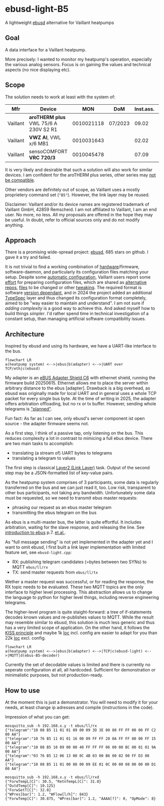 # ebusd-light-B5
A lightweight [ebusd](https://github.com/john30/ebusd) alternative for Vaillant heatpumps

## Goal

A data interface for a Vaillant heatpump.

More precisely: I wanted to monitor my heatpump's operation, especially the various analog sensors. Focus is on gaining the values and technical aspects (no nice displaying etc).

## Scope

The solution needs to work at least with the system of:

| Mfr | Device |  MON | DoM | Inst.ass. | FW-Vers. 
| -- | -- | -- | -- | -- | -- |
| Vaillant | **aroTHERM plus** VWL 75/6 A 230V S2 R1 | 0010021118 | 07/2023 | 09.02 |  0351.09.02
| Vaillant | **VWZ AI**, VWL x/6 MB1 | 0010031643 | | 02.02 |  0301.02.02
| Vaillant | sensoCOMFORT **VRC 720/3** | 0010045478 | | 07.09 |  0360.03.01

<!--- 
 Installationsassistent: 
 Systemtregler    07.09
 Wärmepumpe 1     09.02
 WP-Regelunsmodul 02.02
 an VWZ AI abgelesen:
 00          0301.02.02
 01          0351.09.02
 02          0360.03.01
 https://www.haustechnikdialog.de/Forum/t/272615/Platinenversion-und-Systemregler-VRC-720-und-720-3
 00= Platine Hydraulikstation
 01= Platine WP Außeneinheit
 02= Display
-->

It is very likely and desirable that such a solution will also work for similar devices. I am confident for the aroTHERM plus series, other series may [not be compatible](https://www.haustechnikdialog.de/Forum/t/254257/Eigenbau-Arotherm-plus-75-6?page=4).

Other vendors are definitely out of scope, as Vaillant uses a mostly proprietery command set (`"B5"`). However, the link layer may be reused.

Disclaimer: Vaillant and/or its device names are registered trademark of Vaillant GmbH, 42859 Remscheid. I am not affiliated to Vaillant, I am an end user. No more, no less. All my proposals are offered in the hope they may be useful. In doubt, refer to official sources only and do not modify anything.


## Approach

There is a promising wide-spread project: [ebusd](https://github.com/john30/ebusd), 685 stars on github. I gave it a try and failed.

It is not trivial to find a working combination of [hardware](https://adapter.ebusd.eu/)/firmware, software-daemon, and particularly its configuration files matching your setup. Despite some [automatic configuration](https://github.com/john30/ebusd/wiki/4.7.-Automatic-configuration), Vaillant users report some [effort](https://community.openenergymonitor.org/t/new-vaillant-arotherm-plus-7kw-install/26459/13) for preparing configuration files, which are shared as [alternative repos](https://github.com/cyberthom42/vaillant-arotherm-plus), [files](https://github.com/john30/ebusd/discussions/720#discussioncomment-5574781) to be changed or other [tweaking](https://github.com/john30/ebusd/discussions/720#discussioncomment-4129260). The required format is software [version dependant](https://github.com/john30/ebusd-configuration/issues/443), and in 2024 the project added an additional [TypeSpec](https://github.com/john30/ebusd-configuration?tab=readme-ov-file#usage-with-ebusd) layer and thus changed its configuration format completely, aimed to be "way easier to maintain and understand". I am not sure if *adding complexity* is a good way to achieve this. And asked myself how to build things *simpler*. I'd rather spend time in technical investigation of a constant setup, than managing artificial software compatibility issues.



## Architecture

Inspired by ebusd and using its hardware, we have a UART-like interface to the bus.

```mermaid
flowchart LR
a(heatpump system) <-->|ebus|b(adapter) <-->|UART over TCP/eth|c(ebusd)
```

My adapter is an [eBUS Adapter Shield C6](https://adapter.ebusd.eu/v5-c6/) with ethernet shield, running the firmware build 20250615. Ethernet allows me to place the server within arbitrary distance to the ebus [adapter]. Drawback is a big overhead, as ebusd was originally made for local UART and in general uses a whole TCP packet for every single bus byte. At the time of writing in 2025, the adapter offers arbitration offloading, but no rx or tx buffer. However, sending whole telegrams is ["planned"](https://github.com/john30/ebusd/blob/master/docs/enhanced_proto.md).

Fun fact: As far as I can see, only ebusd's server component ist open source - the adapter firmware seems not. 

As a first step, I think of a passive tap, only listening on the bus. This reduces complexity a lot in contrast to mimicing a full ebus device. There are two main tasks to accomplish:
 - translating (a stream of) UART bytes to telegrams
 - translating a telegram to values

The first step is classical [Layer2 (Link Layer)](https://en.wikipedia.org/wiki/OSI_model#Layer_2:_Data_link_layer) task. Output of the second step may be a JSON-formatted list of key-value pairs.

As the heatpump system comprises of 3 participants, some data is regularly transferred on the bus and we can just read it, too. Low risk, transparent to other bus participants, not taking any bandwidth. Unfortunately some data must be requested, so we need to transmit ebus master requests:
 - phrasing our request as an ebus master telegram 
 - transmitting the ebus telegram on the bus

As ebus is a multi-master bus, the latter is quite effortful. It includes arbitration, waiting for the slave response, and releasing the line. See [introduction to ebus](https://web.archive.org/web/20211208101047/https://ebus-wiki.org/lib/exe/fetch.php/ebus/ebus_basics_de.pdf) p.7. [et.al.](https://web.archive.org/web/20211208101047/https://ebus-wiki.org/doku.php/ebus/ebusdoku).

As "full message sending" is not yet implemented in the adapter yet and I want to omit ebusd, I first built a link layer implementation with limited feature set, see `ebusd-light.cpp`:
 - RX: publishing telegram candidates (=bytes between two SYNs) to MQTT `ebus/ll/rx`
 - TX: send master requests from `ebus/ll/tx`

Wether a master request was successful, or for reading the response, the RX topic needs to be evaluated. These two MQTT topics are the only interface to higher level processing. This abstraction allows us to change the language to python for higher level things, including reverse engineering telegrams.

The higher-level program is quite staight-forward: a tree of if-statements decodes known values and re-publishes values to MQTT. While the result may resemble similar to ebusd, this solution is much less generic and thus has a very limited scope of application. On the other hand, it follows the [KISS principle](https://en.wikipedia.org/wiki/KISS_principle) and maybe 1k [loc](https://en.wikipedia.org/wiki/Source_lines_of_code) incl. config are easier to adapt for you than 22k [loc](https://en.wikipedia.org/wiki/Source_lines_of_code) excl. config.

```mermaid
flowchart LR
a(heatpump system) <-->|ebus|b(adapter) <-->|TCP|c(ebusd-light) <-->|MQTT|d(ebus-B5-decoder)
```

Currently the set of decodable values is limited and there is currently no seperate configuration at all, all hardcoded. Sufficient for demonstration or minimalistic purposes, but not production-ready.



<!--- 
## Exemplary Use: Check for a known firmware bug

Planned: I want to use data to proof the absence of [this](https://community.openenergymonitor.org/t/vaillant-arotherm-firmware-351-06-07-problems-energy-integral/26186) [bug](https://knx-user-forum.de/forum/%C3%B6ffentlicher-bereich/knx-eib-forum/2040543-bug-in-vaillant-arotherm-firmware-351-06-07).

## Vaillant vs ebus Standard

See if vaillant does escape AA in the data.
If not, the do not only use solely 5B, are not even compatibel on link layer.

-->


## How to use

At the moment this is just a demonstrator. You will need to modify it for your needs, at least change ip adresses and compile (instructions in the code).

Impression of what you can get:

```
mosquitto_sub -h 192.168.x.y -t ebus/ll/rx
{"telegram":"10 08 B5 11 01 01 89 00 09 3D 3E 00 80 FF FF 00 00 FF C2 00 AA"}
{"telegram":"10 76 B5 11 01 01 16 00 09 FF FF 20 0A FF FF 00 00 FF 15 00 AA"}
{"telegram":"10 08 B5 10 09 00 00 40 FF FF FF 06 00 00 BC 00 01 01 9A 00 AA"}
{"telegram":"03 76 B5 12 06 13 00 0C 4B 03 00 B6 00 02 00 FF D3 00 AA"}
{"telegram":"10 08 B5 11 01 00 88 00 09 EE 01 0C 00 00 08 00 00 00 D1 00 AA"}

mosquitto_sub -h 192.168.x.y -t ebus/ll/rxd
{"ForwTempL[C]": 30.5, "RetnTempL[C]": 31.0}
{"OutdTemp[C]": 10.125}
{"ForwSetT[C]": 32.0}
{"WPres[bar]": 1.2, "WFlow[l/h]": 843}
{"ForwTemp[C]": 30.875, "WPres[bar]": 1.2, "AAAA[?]": 0, "OpMode": 8}
```